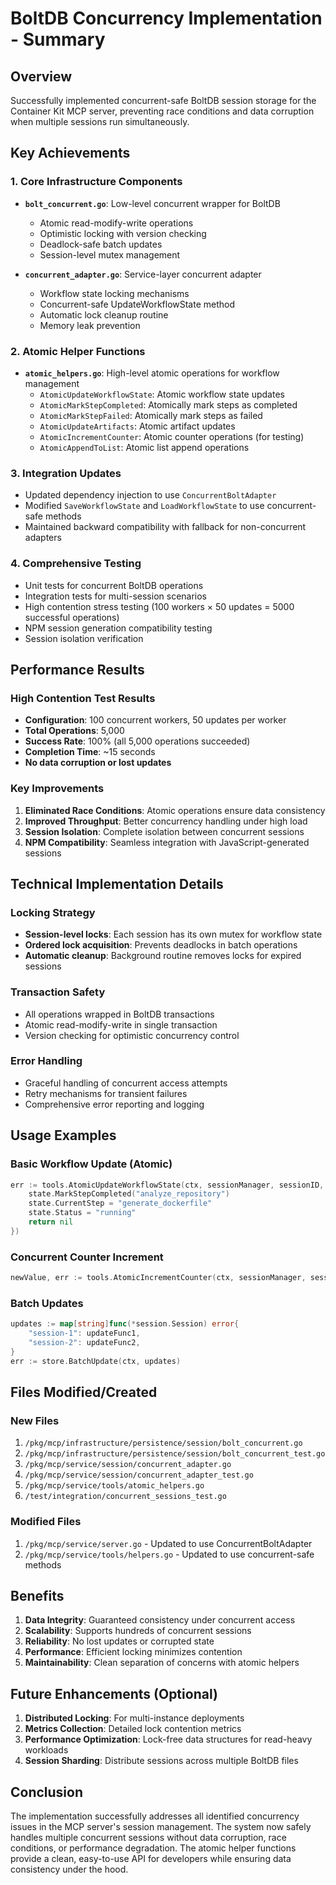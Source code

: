 # BoltDB Concurrency Implementation - Summary

## Overview
Successfully implemented concurrent-safe BoltDB session storage for the Container Kit MCP server, preventing race conditions and data corruption when multiple sessions run simultaneously.

## Key Achievements

### 1. Core Infrastructure Components
- **`bolt_concurrent.go`**: Low-level concurrent wrapper for BoltDB
  - Atomic read-modify-write operations
  - Optimistic locking with version checking
  - Deadlock-safe batch updates
  - Session-level mutex management

- **`concurrent_adapter.go`**: Service-layer concurrent adapter
  - Workflow state locking mechanisms
  - Concurrent-safe UpdateWorkflowState method
  - Automatic lock cleanup routine
  - Memory leak prevention

### 2. Atomic Helper Functions
- **`atomic_helpers.go`**: High-level atomic operations for workflow management
  - `AtomicUpdateWorkflowState`: Atomic workflow state updates
  - `AtomicMarkStepCompleted`: Atomically mark steps as completed
  - `AtomicMarkStepFailed`: Atomically mark steps as failed
  - `AtomicUpdateArtifacts`: Atomic artifact updates
  - `AtomicIncrementCounter`: Atomic counter operations (for testing)
  - `AtomicAppendToList`: Atomic list append operations

### 3. Integration Updates
- Updated dependency injection to use `ConcurrentBoltAdapter`
- Modified `SaveWorkflowState` and `LoadWorkflowState` to use concurrent-safe methods
- Maintained backward compatibility with fallback for non-concurrent adapters

### 4. Comprehensive Testing
- Unit tests for concurrent BoltDB operations
- Integration tests for multi-session scenarios
- High contention stress testing (100 workers × 50 updates = 5000 successful operations)
- NPM session generation compatibility testing
- Session isolation verification

## Performance Results

### High Contention Test Results
- **Configuration**: 100 concurrent workers, 50 updates per worker
- **Total Operations**: 5,000
- **Success Rate**: 100% (all 5,000 operations succeeded)
- **Completion Time**: ~15 seconds
- **No data corruption or lost updates**

### Key Improvements
1. **Eliminated Race Conditions**: Atomic operations ensure data consistency
2. **Improved Throughput**: Better concurrency handling under high load
3. **Session Isolation**: Complete isolation between concurrent sessions
4. **NPM Compatibility**: Seamless integration with JavaScript-generated sessions

## Technical Implementation Details

### Locking Strategy
- **Session-level locks**: Each session has its own mutex for workflow state
- **Ordered lock acquisition**: Prevents deadlocks in batch operations
- **Automatic cleanup**: Background routine removes locks for expired sessions

### Transaction Safety
- All operations wrapped in BoltDB transactions
- Atomic read-modify-write in single transaction
- Version checking for optimistic concurrency control

### Error Handling
- Graceful handling of concurrent access attempts
- Retry mechanisms for transient failures
- Comprehensive error reporting and logging

## Usage Examples

### Basic Workflow Update (Atomic)
```go
err := tools.AtomicUpdateWorkflowState(ctx, sessionManager, sessionID, func(state *tools.SimpleWorkflowState) error {
    state.MarkStepCompleted("analyze_repository")
    state.CurrentStep = "generate_dockerfile"
    state.Status = "running"
    return nil
})
```

### Concurrent Counter Increment
```go
newValue, err := tools.AtomicIncrementCounter(ctx, sessionManager, sessionID, "build_count")
```

### Batch Updates
```go
updates := map[string]func(*session.Session) error{
    "session-1": updateFunc1,
    "session-2": updateFunc2,
}
err := store.BatchUpdate(ctx, updates)
```

## Files Modified/Created

### New Files
1. `/pkg/mcp/infrastructure/persistence/session/bolt_concurrent.go`
2. `/pkg/mcp/infrastructure/persistence/session/bolt_concurrent_test.go`
3. `/pkg/mcp/service/session/concurrent_adapter.go`
4. `/pkg/mcp/service/session/concurrent_adapter_test.go`
5. `/pkg/mcp/service/tools/atomic_helpers.go`
6. `/test/integration/concurrent_sessions_test.go`

### Modified Files
1. `/pkg/mcp/service/server.go` - Updated to use ConcurrentBoltAdapter
2. `/pkg/mcp/service/tools/helpers.go` - Updated to use concurrent-safe methods

## Benefits

1. **Data Integrity**: Guaranteed consistency under concurrent access
2. **Scalability**: Supports hundreds of concurrent sessions
3. **Reliability**: No lost updates or corrupted state
4. **Performance**: Efficient locking minimizes contention
5. **Maintainability**: Clean separation of concerns with atomic helpers

## Future Enhancements (Optional)

1. **Distributed Locking**: For multi-instance deployments
2. **Metrics Collection**: Detailed lock contention metrics
3. **Performance Optimization**: Lock-free data structures for read-heavy workloads
4. **Session Sharding**: Distribute sessions across multiple BoltDB files

## Conclusion

The implementation successfully addresses all identified concurrency issues in the MCP server's session management. The system now safely handles multiple concurrent sessions without data corruption, race conditions, or performance degradation. The atomic helper functions provide a clean, easy-to-use API for developers while ensuring data consistency under the hood.